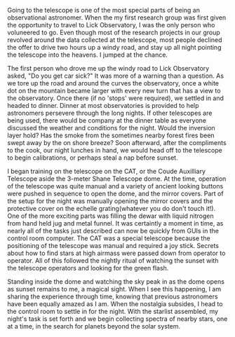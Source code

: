 
Going to the telescope is one of the most special parts of being an observational astronomer. When the my first research group was first given the opportunity to travel to Lick Observatory, I was the only person who voluneered to go. Even though most of the research projects in our group revolved around the data collected at the telescope, most people declined the offer to drive two hours up a windy road, and stay up all night pointing the telescope into the heavens. I jumped at the chance.

The first person who drove me up the windy road to Lick Observatory asked, "Do you get car sick?" It was more of a warning than a question. As we tore up the road and around the curves the observatory, once a white dot on the mountain became larger with every new turn that has a view to the observatory. Once there (if no 'stops' were required), we settled in and headed to dinner. Dinner at most observatories is provided to help astronomers persevere through the long nights. If other telescopes are being used, there would be company at the dinner table as everyone discussed the weather and conditions for the night. Would the inversion layer hold? Has the smoke from the sometimes nearby forest fires been swept away by the on shore breeze? Soon afterward, after the compliments to the cook, our night lunches in hand, we would head off to the telescope to begin calibrations, or perhaps steal a nap before sunset.

I began training on the telescope on the CAT, or the Coude Auxilliary Telescope aside the 3-meter Shane Telescope dome. At the time, operation of the telescope was quite manual and a variety of ancient looking buttons were pushed in sequence to open the dome, and the mirror covers. Part of the setup for the night was manually opening the mirror covers and the protective cover on the echelle grating(whatever you do don't touch it!). One of the more exciting parts was filling the dewar with liquid nitrogen from hand held jug and metal funnel. It was certaintly a moment in time, as nearly all of the tasks just described can now be quickly from GUIs in the control room computer. The CAT was a special telescope because the positioning of the telescope was manual and required a joy stick. Secrets about how to find stars at high airmass were passed down from operator to operator. All of this followed the nightly ritual of watching the sunset with the telescope operators and looking for the green flash. 

Standing inside the dome and watching the sky peak in as the dome opens as sunset remains to me, a magical sight. When I see this happening, I am sharing the experience through time, knowing that previous astronomers have been equally amazed as I am. When the nostalgia subsides, I head to the control room to settle in for the night. With the starlist assembled, my night's task is set forth and we begin collecting spectra of nearby stars, one at a time, in the search for planets beyond the solar system.
